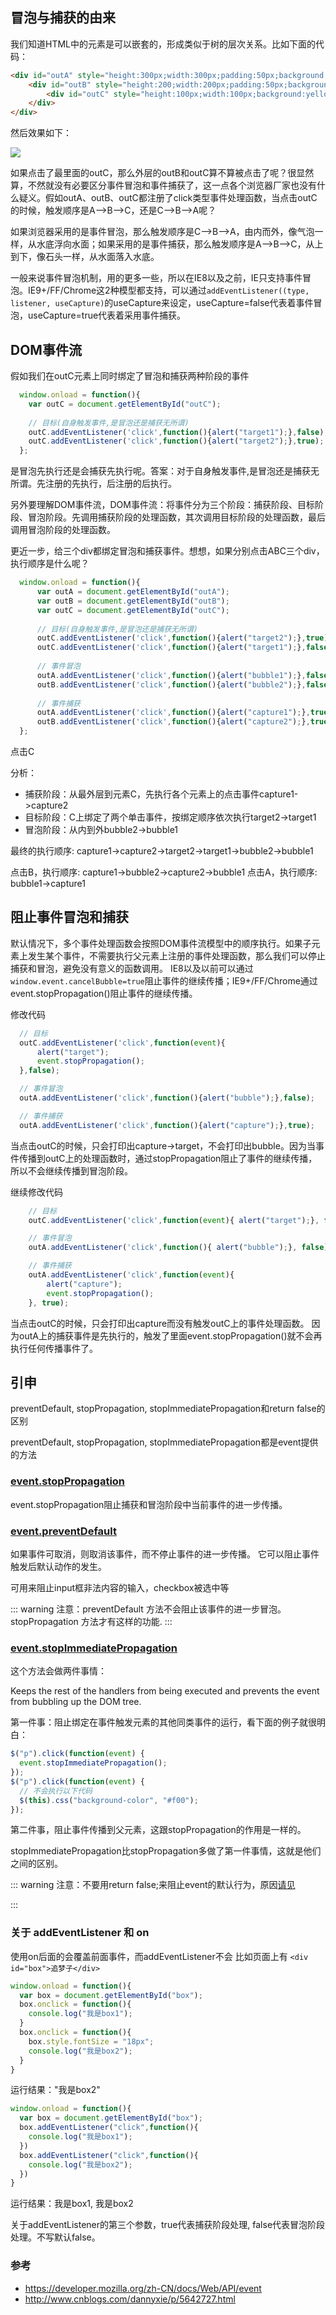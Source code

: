 ## 冒泡与捕获的由来

我们知道HTML中的元素是可以嵌套的，形成类似于树的层次关系。比如下面的代码：

```html
<div id="outA" style="height:300px;width:300px;padding:50px;background:gray;">A  
    <div id="outB" style="height:200;width:200px;padding:50px;background:blue;"> B 
		<div id="outC" style="height:100px;width:100px;background:yellow;">C</div>   
    </div> 
</div>
```

然后效果如下：

![](https://pek3b.qingstor.com/hexo-blog/202312310910954.png)

如果点击了最里面的outC，那么外层的outB和outC算不算被点击了呢？很显然算，不然就没有必要区分事件冒泡和事件捕获了，这一点各个浏览器厂家也没有什么疑义。假如outA、outB、outC都注册了click类型事件处理函数，当点击outC的时候，触发顺序是A-->B-->C，还是C-->B-->A呢？

如果浏览器采用的是事件冒泡，那么触发顺序是C-->B-->A，由内而外，像气泡一样，从水底浮向水面；如果采用的是事件捕获，那么触发顺序是A-->B-->C，从上到下，像石头一样，从水面落入水底。

一般来说事件冒泡机制，用的更多一些，所以在IE8以及之前，IE只支持事件冒泡。IE9+/FF/Chrome这2种模型都支持，可以通过`addEventListener((type, listener, useCapture)`的useCapture来设定，useCapture=false代表着事件冒泡，useCapture=true代表着采用事件捕获。


## DOM事件流

假如我们在outC元素上同时绑定了冒泡和捕获两种阶段的事件
```javascript
  window.onload = function(){     
    var outC = document.getElementById("outC");    
      
    // 目标(自身触发事件,是冒泡还是捕获无所谓)  
    outC.addEventListener('click',function(){alert("target1");},false);  
    outC.addEventListener('click',function(){alert("target2");},true);        
  };  
```


是冒泡先执行还是会捕获先执行呢。答案：对于自身触发事件,是冒泡还是捕获无所谓。先注册的先执行，后注册的后执行。

另外要理解DOM事件流，DOM事件流：将事件分为三个阶段：捕获阶段、目标阶段、冒泡阶段。先调用捕获阶段的处理函数，其次调用目标阶段的处理函数，最后调用冒泡阶段的处理函数。

更近一步，给三个div都绑定冒泡和捕获事件。想想，如果分别点击ABC三个div，执行顺序是什么呢？
```javascript
  window.onload = function(){  
      var outA = document.getElementById("outA");    
      var outB = document.getElementById("outB");    
      var outC = document.getElementById("outC");    
        
      // 目标(自身触发事件,是冒泡还是捕获无所谓)  
      outC.addEventListener('click',function(){alert("target2");},true);  
      outC.addEventListener('click',function(){alert("target1");},false);  
        
      // 事件冒泡  
      outA.addEventListener('click',function(){alert("bubble1");},false);  
      outB.addEventListener('click',function(){alert("bubble2");},false);  
        
      // 事件捕获  
      outA.addEventListener('click',function(){alert("capture1");},true);  
      outB.addEventListener('click',function(){alert("capture2");},true); 
  }; 
```

点击C

分析：
* 捕获阶段：从最外层到元素C，先执行各个元素上的点击事件capture1->capture2
* 目标阶段：C上绑定了两个单击事件，按绑定顺序依次执行target2->target1
* 冒泡阶段：从内到外bubble2->bubble1

最终的执行顺序: capture1->capture2->target2->target1->bubble2->bubble1

点击B，执行顺序: capture1->bubble2->capture2->bubble1
点击A，执行顺序: bubble1->capture1

## 阻止事件冒泡和捕获

默认情况下，多个事件处理函数会按照DOM事件流模型中的顺序执行。如果子元素上发生某个事件，不需要执行父元素上注册的事件处理函数，那么我们可以停止捕获和冒泡，避免没有意义的函数调用。
IE8以及以前可以通过 `window.event.cancelBubble=true`阻止事件的继续传播；IE9+/FF/Chrome通过event.stopPropagation()阻止事件的继续传播。

修改代码
```javascript
  // 目标  
  outC.addEventListener('click',function(event){  
      alert("target");  
      event.stopPropagation();  
  },false);  

  // 事件冒泡  
  outA.addEventListener('click',function(){alert("bubble");},false);  

  // 事件捕获  
  outA.addEventListener('click',function(){alert("capture");},true);     
```

当点击outC的时候，只会打印出capture->target，不会打印出bubble。因为当事件传播到outC上的处理函数时，通过stopPropagation阻止了事件的继续传播，所以不会继续传播到冒泡阶段。

继续修改代码

```javascript
	// 目标  
	outC.addEventListener('click',function(event){ alert("target");}, false);  

	// 事件冒泡  
	outA.addEventListener('click',function(){ alert("bubble");}, false);  

	// 事件捕获  
	outA.addEventListener('click',function(event){ 
		alert("capture"); 
		event.stopPropagation();
	}, true);           
```

当点击outC的时候，只会打印出capture而没有触发outC上的事件处理函数。
因为outA上的捕获事件是先执行的，触发了里面event.stopPropagation()就不会再执行任何传播事件了。

## 引申 
preventDefault, stopPropagation, stopImmediatePropagation和return false的区别

preventDefault, stopPropagation, stopImmediatePropagation都是event提供的方法

### [event.stopPropagation](https://developer.mozilla.org/zh-CN/docs/Web/API/Event/stopPropagation)
event.stopPropagation阻止捕获和冒泡阶段中当前事件的进一步传播。

### [event.preventDefault](https://developer.mozilla.org/zh-CN/docs/Web/API/Event/preventDefault)

如果事件可取消，则取消该事件，而不停止事件的进一步传播。
它可以阻止事件触发后默认动作的发生。

可用来阻止input框非法内容的输入，checkbox被选中等

::: warning
注意：preventDefault 方法不会阻止该事件的进一步冒泡。stopPropagation 方法才有这样的功能.
:::


### [event.stopImmediatePropagation](https://developer.mozilla.org/zh-CN/docs/Web/API/Event/stopImmediatePropagation)

这个方法会做两件事情： 

Keeps the rest of the handlers from being executed and prevents the event from bubbling up the DOM tree.

第一件事：阻止绑定在事件触发元素的其他同类事件的运行，看下面的例子就很明白：

```javascript
$("p").click(function(event) {
  event.stopImmediatePropagation();
});
$("p").click(function(event) {
  // 不会执行以下代码
  $(this).css("background-color", "#f00");
});
```

第二件事，阻止事件传播到父元素，这跟stopPropagation的作用是一样的。

stopImmediatePropagation比stopPropagation多做了第一件事情，这就是他们之间的区别。

::: warning
注意：不要用return false;来阻止event的默认行为，原因[请见](http://www.cnblogs.com/dannyxie/p/5642727.html)

:::

### 关于 addEventListener 和 on
使用on后面的会覆盖前面事件，而addEventListener不会
比如页面上有 `<div id="box">追梦子</div>`

```javascript
window.onload = function(){
  var box = document.getElementById("box");
  box.onclick = function(){
    console.log("我是box1");
  }
  box.onclick = function(){
    box.style.fontSize = "18px";
    console.log("我是box2");
  }
}
```
运行结果："我是box2"

```javascript
window.onload = function(){
  var box = document.getElementById("box");
  box.addEventListener("click",function(){
    console.log("我是box1");
  })
  box.addEventListener("click",function(){
    console.log("我是box2");
  })
}
```
运行结果：我是box1, 我是box2

关于addEventListener的第三个参数，true代表捕获阶段处理, false代表冒泡阶段处理。不写默认false。

### 参考
* https://developer.mozilla.org/zh-CN/docs/Web/API/event
* http://www.cnblogs.com/dannyxie/p/5642727.html
